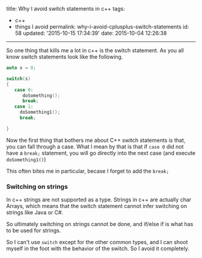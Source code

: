 title: Why I avoid switch statements in c++
tags:

  - c++
  - things I avoid
permalink: why-i-avoid-cplusplus-switch-statements
id: 58
updated: '2015-10-15 17:34:39'
date: 2015-10-04 12:26:38
---

So one thing that kills me a lot in c++ is the switch statement. As you all know switch statements look like the following.

```cpp
auto s = 0;

switch(s)
{
   case 0:
      doSomething();
      break;
   case 1: 
     doSomething1();
     break;

}

```

Now the first thing that bothers me about C++ switch statements is that, you can fall through a case. What I mean by that is that if `case 0` did not have a `break;` statement, you will go directly into the next case (and execute `doSomething1()`)

This often bites me in particular, becase I forget to add the `break;`

### Switching on strings

In c++ strings are not supported as a type. Strings in c++ are actually char Arrays, which means that the switch statement cannot infer switching on strings like Java or C#.

So ultimately switching on strings cannot be done, and if/else if is what has to be used for strings.

So I can't use `switch` except for the other common types, and I can shoot myself in the foot with the behavior of the switch. So I avoid it completely.